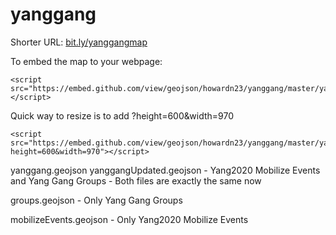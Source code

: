 # yanggang

Shorter URL: <a href="https://github.com/howardn23/yanggang/blob/master/yanggang.geojson">bit.ly/yanggangmap</a>


To embed the map to your webpage:
```
<script src="https://embed.github.com/view/geojson/howardn23/yanggang/master/yanggang.geojson"></script>
```

Quick way to resize is to add ?height=600&width=970
```
<script src="https://embed.github.com/view/geojson/howardn23/yanggang/master/yanggang.geojson?height=600&width=970"></script>
```

yanggang.geojson
yanggangUpdated.geojson
    - Yang2020 Mobilize Events and Yang Gang Groups
    - Both files are exactly the same now

groups.geojson
    - Only Yang Gang Groups

mobilizeEvents.geojson
    - Only Yang2020 Mobilize Events


